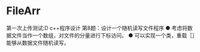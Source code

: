 # FileArr
第一次上传测试:D
c++程序设计
第8题：设计一个随机读写文件程序
● 考虑将数据文件当作一个数组，对文件的分量进行下标访问。
● 可以实现一个类，重载［］能够从数据文件随机读写。
